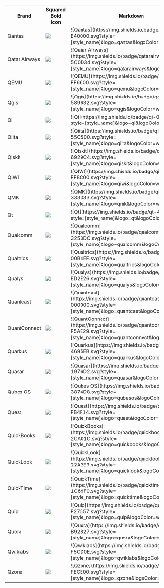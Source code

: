 <table><tr><th>Brand</th><th>Squared Bold Icon</th><th>Markdown </th></tr><tr><td>Qantas</td><td><img src='https://img.shields.io/badge/qantas-E40000.svg?style=for-the-badge&logo=qantas&logoColor=white' /></td><td>![Qantas](https://img.shields.io/badge/qantas-E40000.svg?style=[style_name]&logo=qantas&logoColor=white)</td></tr>
<tr><td>Qatar Airways</td><td><img src='https://img.shields.io/badge/qatarairways-5C0D34.svg?style=for-the-badge&logo=qatarairways&logoColor=white' /></td><td>![Qatar Airways](https://img.shields.io/badge/qatarairways-5C0D34.svg?style=[style_name]&logo=qatarairways&logoColor=white)</td></tr>
<tr><td>QEMU</td><td><img src='https://img.shields.io/badge/qemu-FF6600.svg?style=for-the-badge&logo=qemu&logoColor=white' /></td><td>![QEMU](https://img.shields.io/badge/qemu-FF6600.svg?style=[style_name]&logo=qemu&logoColor=white)</td></tr>
<tr><td>Qgis</td><td><img src='https://img.shields.io/badge/qgis-589632.svg?style=for-the-badge&logo=qgis&logoColor=white' /></td><td>![Qgis](https://img.shields.io/badge/qgis-589632.svg?style=[style_name]&logo=qgis&logoColor=white)</td></tr>
<tr><td>Qi</td><td><img src='https://img.shields.io/badge/qi-000000.svg?style=for-the-badge&logo=qi&logoColor=white' /></td><td>![Qi](https://img.shields.io/badge/qi-000000.svg?style=[style_name]&logo=qi&logoColor=white)</td></tr>
<tr><td>Qiita</td><td><img src='https://img.shields.io/badge/qiita-55C500.svg?style=for-the-badge&logo=qiita&logoColor=white' /></td><td>![Qiita](https://img.shields.io/badge/qiita-55C500.svg?style=[style_name]&logo=qiita&logoColor=white)</td></tr>
<tr><td>Qiskit</td><td><img src='https://img.shields.io/badge/qiskit-6929C4.svg?style=for-the-badge&logo=qiskit&logoColor=white' /></td><td>![Qiskit](https://img.shields.io/badge/qiskit-6929C4.svg?style=[style_name]&logo=qiskit&logoColor=white)</td></tr>
<tr><td>QIWI</td><td><img src='https://img.shields.io/badge/qiwi-FF8C00.svg?style=for-the-badge&logo=qiwi&logoColor=white' /></td><td>![QIWI](https://img.shields.io/badge/qiwi-FF8C00.svg?style=[style_name]&logo=qiwi&logoColor=white)</td></tr>
<tr><td>QMK</td><td><img src='https://img.shields.io/badge/qmk-333333.svg?style=for-the-badge&logo=qmk&logoColor=white' /></td><td>![QMK](https://img.shields.io/badge/qmk-333333.svg?style=[style_name]&logo=qmk&logoColor=white)</td></tr>
<tr><td>Qt</td><td><img src='https://img.shields.io/badge/qt-41CD52.svg?style=for-the-badge&logo=qt&logoColor=white' /></td><td>![Qt](https://img.shields.io/badge/qt-41CD52.svg?style=[style_name]&logo=qt&logoColor=white)</td></tr>
<tr><td>Qualcomm</td><td><img src='https://img.shields.io/badge/qualcomm-3253DC.svg?style=for-the-badge&logo=qualcomm&logoColor=white' /></td><td>![Qualcomm](https://img.shields.io/badge/qualcomm-3253DC.svg?style=[style_name]&logo=qualcomm&logoColor=white)</td></tr>
<tr><td>Qualtrics</td><td><img src='https://img.shields.io/badge/qualtrics-00B4EF.svg?style=for-the-badge&logo=qualtrics&logoColor=white' /></td><td>![Qualtrics](https://img.shields.io/badge/qualtrics-00B4EF.svg?style=[style_name]&logo=qualtrics&logoColor=white)</td></tr>
<tr><td>Qualys</td><td><img src='https://img.shields.io/badge/qualys-ED2E26.svg?style=for-the-badge&logo=qualys&logoColor=white' /></td><td>![Qualys](https://img.shields.io/badge/qualys-ED2E26.svg?style=[style_name]&logo=qualys&logoColor=white)</td></tr>
<tr><td>Quantcast</td><td><img src='https://img.shields.io/badge/quantcast-000000.svg?style=for-the-badge&logo=quantcast&logoColor=white' /></td><td>![Quantcast](https://img.shields.io/badge/quantcast-000000.svg?style=[style_name]&logo=quantcast&logoColor=white)</td></tr>
<tr><td>QuantConnect</td><td><img src='https://img.shields.io/badge/quantconnect-F5AE29.svg?style=for-the-badge&logo=quantconnect&logoColor=white' /></td><td>![QuantConnect](https://img.shields.io/badge/quantconnect-F5AE29.svg?style=[style_name]&logo=quantconnect&logoColor=white)</td></tr>
<tr><td>Quarkus</td><td><img src='https://img.shields.io/badge/quarkus-4695EB.svg?style=for-the-badge&logo=quarkus&logoColor=white' /></td><td>![Quarkus](https://img.shields.io/badge/quarkus-4695EB.svg?style=[style_name]&logo=quarkus&logoColor=white)</td></tr>
<tr><td>Quasar</td><td><img src='https://img.shields.io/badge/quasar-1976D2.svg?style=for-the-badge&logo=quasar&logoColor=white' /></td><td>![Quasar](https://img.shields.io/badge/quasar-1976D2.svg?style=[style_name]&logo=quasar&logoColor=white)</td></tr>
<tr><td>Qubes OS</td><td><img src='https://img.shields.io/badge/qubesos-3874D8.svg?style=for-the-badge&logo=qubesos&logoColor=white' /></td><td>![Qubes OS](https://img.shields.io/badge/qubesos-3874D8.svg?style=[style_name]&logo=qubesos&logoColor=white)</td></tr>
<tr><td>Quest</td><td><img src='https://img.shields.io/badge/quest-FB4F14.svg?style=for-the-badge&logo=quest&logoColor=white' /></td><td>![Quest](https://img.shields.io/badge/quest-FB4F14.svg?style=[style_name]&logo=quest&logoColor=white)</td></tr>
<tr><td>QuickBooks</td><td><img src='https://img.shields.io/badge/quickbooks-2CA01C.svg?style=for-the-badge&logo=quickbooks&logoColor=white' /></td><td>![QuickBooks](https://img.shields.io/badge/quickbooks-2CA01C.svg?style=[style_name]&logo=quickbooks&logoColor=white)</td></tr>
<tr><td>QuickLook</td><td><img src='https://img.shields.io/badge/quicklook-22A2E3.svg?style=for-the-badge&logo=quicklook&logoColor=white' /></td><td>![QuickLook](https://img.shields.io/badge/quicklook-22A2E3.svg?style=[style_name]&logo=quicklook&logoColor=white)</td></tr>
<tr><td>QuickTime</td><td><img src='https://img.shields.io/badge/quicktime-1C69F0.svg?style=for-the-badge&logo=quicktime&logoColor=white' /></td><td>![QuickTime](https://img.shields.io/badge/quicktime-1C69F0.svg?style=[style_name]&logo=quicktime&logoColor=white)</td></tr>
<tr><td>Quip</td><td><img src='https://img.shields.io/badge/quip-F27557.svg?style=for-the-badge&logo=quip&logoColor=white' /></td><td>![Quip](https://img.shields.io/badge/quip-F27557.svg?style=[style_name]&logo=quip&logoColor=white)</td></tr>
<tr><td>Quora</td><td><img src='https://img.shields.io/badge/quora-B92B27.svg?style=for-the-badge&logo=quora&logoColor=white' /></td><td>![Quora](https://img.shields.io/badge/quora-B92B27.svg?style=[style_name]&logo=quora&logoColor=white)</td></tr>
<tr><td>Qwiklabs</td><td><img src='https://img.shields.io/badge/qwiklabs-F5CD0E.svg?style=for-the-badge&logo=qwiklabs&logoColor=white' /></td><td>![Qwiklabs](https://img.shields.io/badge/qwiklabs-F5CD0E.svg?style=[style_name]&logo=qwiklabs&logoColor=white)</td></tr>
<tr><td>Qzone</td><td><img src='https://img.shields.io/badge/qzone-FECE00.svg?style=for-the-badge&logo=qzone&logoColor=white' /></td><td>![Qzone](https://img.shields.io/badge/qzone-FECE00.svg?style=[style_name]&logo=qzone&logoColor=white)</td></tr>
</table></details>